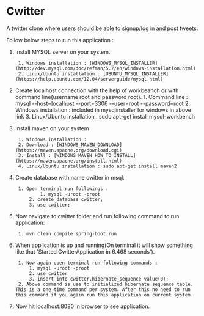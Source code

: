 Cwitter
================
A twitter clone where users should be able to signup/log in and post tweets.

Follow below steps to run this application : 

1. Install MYSQL server on your system.

        1. Windows installation : [WINDOWS_MYSQL_INSTALLER](http://dev.mysql.com/doc/refman/5.7/en/windows-installation.html)
        2. Linux/Ubuntu installation : [UBUNTU_MYSQL_INSTALLER](https://help.ubuntu.com/12.04/serverguide/mysql.html)

2. Create localhost connection with the help of workbeanch or with command line(username root and password root).
        1. Command line : mysql --host=localhost --port=3306 --user=root --password=root
        2. Windows installation : included in mysqlinstaller for windows in above link
        3. Linux/Ubuntu installation : sudo apt-get install mysql-workbench

3. Install maven on your system

        1. Windows installation :
        2. Download : [WINDOWS_MAVEN_DOWNLOAD](https://maven.apache.org/download.cgi)
        3. Install : [WINDOWS_MAVEN_HOW_TO_INSTALL](https://maven.apache.org/install.html)
        4. Linux/Ubuntu installation : sudo apt-get install maven2

4. Create database with name cwitter in msql.

        1. Open terminal run followings : 
                1. mysql -uroot -proot
  	        2. create database cwitter;
	        3. use cwitter;

5. Now navigate to cwitter folder and run following command to run application: 

        1. mvn clean compile spring-boot:run

6. When application is up and running(On terminal it will show something like that 'Started CwitterApplication in 6.468 seconds').

        1. Now again open terminal run following commands : 
	        1. mysql -uroot -proot
        	2. use cwitter
	        3. insert into cwitter.hibernate_sequence value(0);
        2. Above command is use to initialized hibernate sequence table. This is a one time command per system. After this no need to run this command if you again run this application on current system.
7. Now hit localhost:8080 in browser to see application.